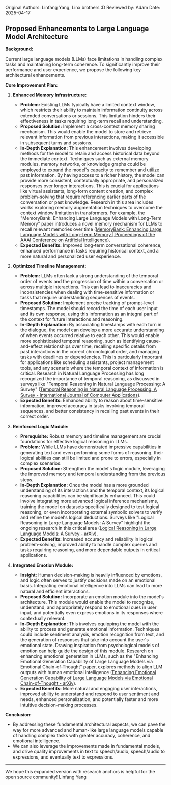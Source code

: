 Original Authors: Linfang Yang, Linx brothers :D 
Reviewed by: Adam
Date: 2025-04-17 

## Proposed Enhancements to Large Language Model Architecture

**Background:**

Current large language models (LLMs) face limitations in handling complex tasks and maintaining long-term coherence. To significantly improve their performance and user experience, we propose the following key architectural enhancements.

**Core Improvement Plan:**

1.  **Enhanced Memory Infrastructure:**

    * **Problem:** Existing LLMs typically have a limited context window, which restricts their ability to maintain information continuity across extended conversations or sessions. This limitation hinders their effectiveness in tasks requiring long-term recall and understanding.
    * **Proposed Solution:** Implement a cross-context memory sharing mechanism. This would enable the model to store and retrieve relevant information from previous interactions, making it accessible in subsequent turns and sessions.
    * **In-Depth Explanation:** This enhancement involves developing methods for the model to retain and access historical data beyond the immediate context. Techniques such as external memory modules, memory networks, or knowledge graphs could be employed to expand the model's capacity to remember and utilize past information. By having access to a richer history, the model can provide more consistent, contextually appropriate, and personalized responses over longer interactions. This is crucial for applications like virtual assistants, long-form content creation, and complex problem-solving that require referencing earlier parts of the conversation or past knowledge. Research in this area includes works exploring memory augmentation techniques to overcome the context window limitation in transformers. For example, the "MemoryBank: Enhancing Large Language Models with Long-Term Memory" paper introduces a novel memory mechanism for LLMs to recall relevant memories over time ([MemoryBank: Enhancing Large Language Models with Long-Term Memory | Proceedings of the AAAI Conference on Artificial Intelligence](https://ojs.aaai.org/index.php/AAAI/article/view/29946)).
    * **Expected Benefits:** Improved long-term conversational coherence, enhanced performance in tasks requiring historical context, and a more natural and personalized user experience.

2.  **Optimized Timeline Management:**

    * **Problem:** LLMs often lack a strong understanding of the temporal order of events and the progression of time within a conversation or across multiple interactions. This can lead to inaccuracies and inconsistencies when dealing with time-sensitive information or tasks that require understanding sequences of events.
    * **Proposed Solution:** Implement precise tracking of prompt-level timestamps. The model should record the time of each user input and its own response, using this information as an integral part of the context for future interactions and reasoning.
    * **In-Depth Explanation:** By associating timestamps with each turn in the dialogue, the model can develop a more accurate understanding of when events occurred relative to each other. This would enable more sophisticated temporal reasoning, such as identifying cause-and-effect relationships over time, recalling specific details from past interactions in the correct chronological order, and managing tasks with deadlines or dependencies. This is particularly important for applications like scheduling assistants, project management tools, and any scenario where the temporal context of information is critical. Research in Natural Language Processing has long recognized the importance of temporal reasoning, as discussed in surveys like "Temporal Reasoning in Natural Language Processing: A Survey" ([Temporal Reasoning in Natural Language Processing: A Survey - International Journal of Computer Applications](https://www.ijcaonline.org/volume1/number4/pxc387209.pdf)).
    * **Expected Benefits:** Enhanced ability to reason about time-sensitive information, improved accuracy in tasks involving temporal sequences, and better consistency in recalling past events in their correct order.

3.  **Reinforced Logic Module:**

    * **Prerequisite:** Robust memory and timeline management are crucial foundations for effective logical reasoning in LLMs.
    * **Problem:** While LLMs have demonstrated impressive capabilities in generating text and even performing some forms of reasoning, their logical abilities can still be limited and prone to errors, especially in complex scenarios.
    * **Proposed Solution:** Strengthen the model's logic module, leveraging the improved memory and temporal understanding from the previous steps.
    * **In-Depth Explanation:** Once the model has a more grounded understanding of its interactions and the temporal context, its logical reasoning capabilities can be significantly enhanced. This could involve integrating more advanced logical inference mechanisms, training the model on datasets specifically designed to test logical reasoning, or even incorporating external symbolic solvers to verify and refine the model's logical deductions. Surveys like "Logical Reasoning in Large Language Models: A Survey" highlight the ongoing research in this critical area ([Logical Reasoning in Large Language Models: A Survey - arXiv](https://arxiv.org/abs/2502.09100)).
    * **Expected Benefits:** Increased accuracy and reliability in logical problem-solving, improved ability to handle complex queries and tasks requiring reasoning, and more dependable outputs in critical applications.

4.  **Integrated Emotion Module:**

    * **Insight:** Human decision-making is heavily influenced by emotions, and logic often serves to justify decisions made on an emotional basis. Integrating emotional intelligence into LLMs can lead to more natural and efficient interactions.
    * **Proposed Solution:** Incorporate an emotion module into the model's architecture. This module would enable the model to recognize, understand, and appropriately respond to emotional cues in user input, and potentially even express emotions in its responses where contextually relevant.
    * **In-Depth Explanation:** This involves equipping the model with the ability to process and generate emotional information. Techniques could include sentiment analysis, emotion recognition from text, and the generation of responses that take into account the user's emotional state. Drawing inspiration from psychological models of emotion can help guide the design of this module. Research on enhancing emotional generation in LLMs, such as the "Enhancing Emotional Generation Capability of Large Language Models via Emotional Chain-of-Thought" paper, explores methods to align LLM outputs with human emotional intelligence ([Enhancing Emotional Generation Capability of Large Language Models via Emotional Chain-of-Thought - arXiv](https://arxiv.org/abs/2401.06836)).
    * **Expected Benefits:** More natural and engaging user interactions, improved ability to understand and respond to user sentiment and needs, enhanced personalization, and potentially faster and more intuitive decision-making processes.

**Conclusion:**

  * By addressing these fundamental architectural aspects, we can pave the way for more advanced and human-like large language models capable of handling complex tasks with greater accuracy, coherence, and emotional intelligence.
  * We can also leverage the improvements made in fundamental models, and drive quality improvements in text to speech/audio, speech/audio to expressions, and eventually text to expressions. 

---

We hope this expanded version with research anchors is helpful for the open source community! 
Linfang Yang
